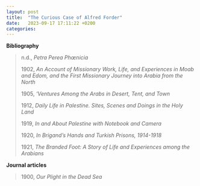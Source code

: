 ```yaml
---
layout: post
title:  "The Curious Case of Alfred Forder"
date:   2023-09-17 17:11:22 +0200
categories:
---
```


**Bibliography**

> n.d., *Petra Perea Phœnicia*
> 
> 1902, *An Account of Missionary Work, Life, and Experiences in Moab and Edom, and the First Missionary Journey into Arabia from the North*
> 
> 1905, *‘Ventures Among the Arabs in Desert, Tent, and Town*
> 
> 1912, *Daily Life in Palestine. Sites, Scenes and Doings in the Holy Land*
>
> 1919, *In and About Palestine with Notebook and Camera*
> 
> 1920, *In Brigand’s Hands and Turkish Prisons, 1914-1918*
> 
> 1921, *The Branded Foot: A Story of Life and Experiences among the Arabians*

**Journal articles**
> 1900, *Our Plight in the Dead Sea*
